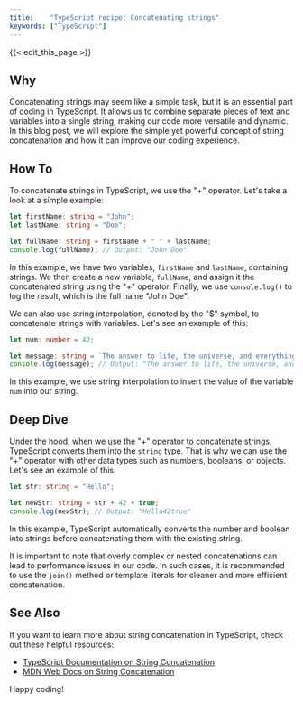 ```yaml
---
title:    "TypeScript recipe: Concatenating strings"
keywords: ["TypeScript"]
---
```


{{< edit_this_page >}}

## Why

Concatenating strings may seem like a simple task, but it is an essential part of coding in TypeScript. It allows us to combine separate pieces of text and variables into a single string, making our code more versatile and dynamic. In this blog post, we will explore the simple yet powerful concept of string concatenation and how it can improve our coding experience.

## How To

To concatenate strings in TypeScript, we use the "+" operator. Let's take a look at a simple example:

```TypeScript
let firstName: string = "John";
let lastName: string = "Doe";

let fullName: string = firstName + " " + lastName;
console.log(fullName); // Output: "John Doe"
```

In this example, we have two variables, `firstName` and `lastName`, containing strings. We then create a new variable, `fullName`, and assign it the concatenated string using the "+" operator. Finally, we use `console.log()` to log the result, which is the full name "John Doe".

We can also use string interpolation, denoted by the "$" symbol, to concatenate strings with variables. Let's see an example of this:

```TypeScript
let num: number = 42;

let message: string = `The answer to life, the universe, and everything is ${num}`;
console.log(message); // Output: "The answer to life, the universe, and everything is 42"
```

In this example, we use string interpolation to insert the value of the variable `num` into our string.

## Deep Dive

Under the hood, when we use the "+" operator to concatenate strings, TypeScript converts them into the `string` type. That is why we can use the "+" operator with other data types such as numbers, booleans, or objects. Let's see an example of this:

```TypeScript
let str: string = "Hello";

let newStr: string = str + 42 + true;
console.log(newStr); // Output: "Hello42true"
```

In this example, TypeScript automatically converts the number and boolean into strings before concatenating them with the existing string.

It is important to note that overly complex or nested concatenations can lead to performance issues in our code. In such cases, it is recommended to use the `join()` method or template literals for cleaner and more efficient concatenation.

## See Also

If you want to learn more about string concatenation in TypeScript, check out these helpful resources:
- [TypeScript Documentation on String Concatenation](https://www.typescriptlang.org/docs/handbook/2/template-literal-types.html#template-literal-types)
- [MDN Web Docs on String Concatenation](https://developer.mozilla.org/en-US/docs/Web/JavaScript/Reference/Operators/Addition_assignment)

Happy coding!